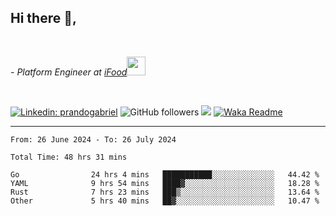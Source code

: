 <h2>Hi there  👋,</h2> </br>

<p><em>- Platform Engineer at <a href="https://www.ifood.com.br/">iFood</a><img src="https://media.giphy.com/media/WUlplcMpOCEmTGBtBW/giphy.gif" width="30"> 
</em></p></br>


[![Linkedin: prandogabriel](https://img.shields.io/badge/-prandogabriel-blue?style=flat-square&logo=Linkedin&logoColor=white&link=https://www.linkedin.com/in/prandogabriel/)](https://www.linkedin.com/in/prandogabriel)
![GitHub followers](https://img.shields.io/github/followers/prandogabriel?label=Follow&style=social)
![](https://visitor-badge.glitch.me/badge?page_id=prandogabriel.prandogabriel)
[![Waka Readme](https://github.com/prandogabriel/prandogabriel/actions/workflows/update-stats.yml.yml/badge.svg)](https://github.com/prandogabriel/prandogabriel/actions/workflows/update-stats.yml.yml)

---

<!--START_SECTION:waka-->

```golang
From: 26 June 2024 - To: 26 July 2024

Total Time: 48 hrs 31 mins

Go                24 hrs 4 mins   ███████████░░░░░░░░░░░░░░   44.42 %
YAML              9 hrs 54 mins   ████▓░░░░░░░░░░░░░░░░░░░░   18.28 %
Rust              7 hrs 23 mins   ███▒░░░░░░░░░░░░░░░░░░░░░   13.64 %
Other             5 hrs 40 mins   ██▓░░░░░░░░░░░░░░░░░░░░░░   10.47 %
```

<!--END_SECTION:waka-->
